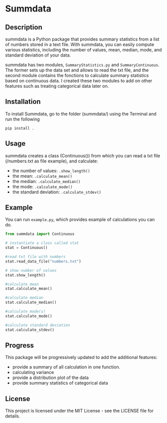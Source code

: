 # Summdata
## Description
summdata is a Python package that provides summary statistics from a list of numbers stored in a text file. With summdata, you can easily compute various statistics, including the number of values, mean, median, mode, and standard deviation of your data.

summdata has two modules, `SummaryStatistics.py` and `SummaryContinuous`. The former sets up the data set and allows to read the txt file, and the second module contains the fonctions to calculate summary statistics based on continuous data. I created these two modules to add on other features such as treating categorical data later on.

## Installation
To install Summdata, go to the folder (summdata/) using the Terminal and run the following


```
pip install .

```

## Usage
summdata creates a class (Continuous()) from which you can read a txt file (/numbers.txt as file example), and calculate:

- the number of values: `.show_length()`
- the mean: `.calculate_mean()`
- the median: `.calculate_median()`
- the mode: `.calculate_mode()`
- the standard deviation: `.calculate_stdev()`




## Example
You can run `example.py`, which provides example of calculations you can do.

```python
from summdata import Continuous

# instantiate a class called stat
stat = Continuous()

#read txt file with numbers 
stat.read_data_file("numbers.txt")

# show number of values 
stat.show_length()

#calculate mean
stat.calculate_mean()

#calculate median
stat.calculate_median()

#calculate mode(s)
stat.calculate_mode()

#calculate standard deviation
stat.calculate_stdev()

```

## Progress

This package will be progressively updated to add the additional features:
- provide a summary of all calculation in one function.
- calculating variance
- provide a distribution plot of the data
- provide summary statistics of categorical data



## License
This project is licensed under the MIT License - see the LICENSE file for details.
